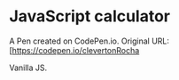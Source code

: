 # JavaScript calculator

A Pen created on CodePen.io. Original URL: [https://codepen.io/clevertonRocha

Vanilla JS. 
